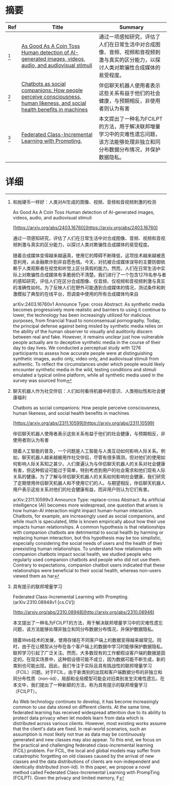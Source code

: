 # 摘要

| Ref | Title | Summary |
| --- | --- | --- |
| [^1] | [As Good As A Coin Toss Human detection of AI-generated images, videos, audio, and audiovisual stimuli](https://arxiv.org/abs/2403.16760) | 通过一项感知研究，评估了人们在日常生活中对合成图像、音频、视频和音视频刺激与真实的区分能力，以探讨人类对欺骗性合成媒体的易受程度。 |
| [^2] | [Chatbots as social companions: How people perceive consciousness, human likeness, and social health benefits in machines](https://arxiv.org/abs/2311.10599) | 伴侣聊天机器人使用者表示这些关系有益于他们的社会健康，与预期相反，非使用者则认为有害 |
| [^3] | [Federated Class-Incremental Learning with Prompting.](http://arxiv.org/abs/2310.08948) | 本文提出了一种名为FCILPT的方法，用于解决联邦增量学习中的灾难性遗忘问题，该方法能够处理非独立和同分布数据分布情况，并保护数据隐私。 |

# 详细

[^1]: 和抛硬币一样好：人类对AI生成的图像、视频、音频和音视频刺激的检测

    As Good As A Coin Toss Human detection of AI-generated images, videos, audio, and audiovisual stimuli

    [https://arxiv.org/abs/2403.16760](https://arxiv.org/abs/2403.16760)

    通过一项感知研究，评估了人们在日常生活中对合成图像、音频、视频和音视频刺激与真实的区分能力，以探讨人类对欺骗性合成媒体的易受程度。

    

    随着合成媒体变得越来越逼真，使用它的障碍不断降低，这项技术越来越被恶意利用，从金融欺诈到非自愿色情。今天，对抗被合成媒体误导的主要防御依赖于人类观察者在视觉和听觉上区分真假的能力。然而，人们在日常生活中实际上对欺骗性合成媒体有多脆弱仍不清楚。我们进行了一个包含1276名参与者的感知研究，评估人们在区分合成图像、仅音频、仅视频和音视频刺激与真实的准确性如何。为了反映人们在野外可能遇到合成媒体的情况，测试条件和刺激模拟了典型的在线平台，而调查中使用的所有合成媒体均来自

    arXiv:2403.16760v1 Announce Type: cross  Abstract: As synthetic media becomes progressively more realistic and barriers to using it continue to lower, the technology has been increasingly utilized for malicious purposes, from financial fraud to nonconsensual pornography. Today, the principal defense against being misled by synthetic media relies on the ability of the human observer to visually and auditorily discern between real and fake. However, it remains unclear just how vulnerable people actually are to deceptive synthetic media in the course of their day to day lives. We conducted a perceptual study with 1276 participants to assess how accurate people were at distinguishing synthetic images, audio only, video only, and audiovisual stimuli from authentic. To reflect the circumstances under which people would likely encounter synthetic media in the wild, testing conditions and stimuli emulated a typical online platform, while all synthetic media used in the survey was sourced from 
    
[^2]: 聊天机器人作为社交伴侣：人们如何看待机器中的意识、人类相似性和社会健康福利

    Chatbots as social companions: How people perceive consciousness, human likeness, and social health benefits in machines

    [https://arxiv.org/abs/2311.10599](https://arxiv.org/abs/2311.10599)

    伴侣聊天机器人使用者表示这些关系有益于他们的社会健康，与预期相反，非使用者则认为有害

    

    随着人工智能的普及，一个问题是人工智能与人类互动如何影响人际关系。例如，聊天机器人越来越被用作社交伴侣，尽管有很多猜测，但对他们的使用如何影响人际关系知之甚少。人们普遍认为与伴侣聊天机器人的关系对社会健康有害，但这种假设可能过于简单，特别考虑到用户的社会需求和他们现有人际关系的健康。为了了解与伴侣聊天机器人的关系如何影响社会健康，我们研究了定期使用伴侣聊天机器人和不使用它们的人。与期望相反，伴侣聊天机器人用户表示这些关系对他们的社会健康有益，而非用户则认为它们有害。

    arXiv:2311.10599v3 Announce Type: replace-cross  Abstract: As artificial intelligence (AI) becomes more widespread, one question that arises is how human-AI interaction might impact human-human interaction. Chatbots, for example, are increasingly used as social companions, and while much is speculated, little is known empirically about how their use impacts human relationships. A common hypothesis is that relationships with companion chatbots are detrimental to social health by harming or replacing human interaction, but this hypothesis may be too simplistic, especially considering the social needs of users and the health of their preexisting human relationships. To understand how relationships with companion chatbots impact social health, we studied people who regularly used companion chatbots and people who did not use them. Contrary to expectations, companion chatbot users indicated that these relationships were beneficial to their social health, whereas non-users viewed them as har
    
[^3]: 具有提示的联邦增量学习

    Federated Class-Incremental Learning with Prompting. (arXiv:2310.08948v1 [cs.CV])

    [http://arxiv.org/abs/2310.08948](http://arxiv.org/abs/2310.08948)

    本文提出了一种名为FCILPT的方法，用于解决联邦增量学习中的灾难性遗忘问题，该方法能够处理非独立和同分布数据分布情况，并保护数据隐私。

    

    随着Web技术的发展，使用存储在不同客户端上的数据变得越来越常见。同时，由于在让模型从分布在各个客户端上的数据中学习时能够保护数据隐私，联邦学习引起了广泛关注。然而，大多数现有的工作都假设客户端的数据是固定的。在现实场景中，这种假设很可能不成立，因为数据可能不断生成，新的类别也可能出现。因此，我们专注于实际且具有挑战性的联邦增量学习（FCIL）问题。对于FCIL，由于新类别的出现和客户端数据分布的非独立和同分布性质（non-iid），局部和全局模型可能会对旧类别发生灾难性遗忘。在本文中，我们提出了一种新颖的方法，称为具有提示的联邦增量学习（FCILPT）。

    As Web technology continues to develop, it has become increasingly common to use data stored on different clients. At the same time, federated learning has received widespread attention due to its ability to protect data privacy when let models learn from data which is distributed across various clients. However, most existing works assume that the client's data are fixed. In real-world scenarios, such an assumption is most likely not true as data may be continuously generated and new classes may also appear. To this end, we focus on the practical and challenging federated class-incremental learning (FCIL) problem. For FCIL, the local and global models may suffer from catastrophic forgetting on old classes caused by the arrival of new classes and the data distributions of clients are non-independent and identically distributed (non-iid).  In this paper, we propose a novel method called Federated Class-Incremental Learning with PrompTing (FCILPT). Given the privacy and limited memory, F
    

